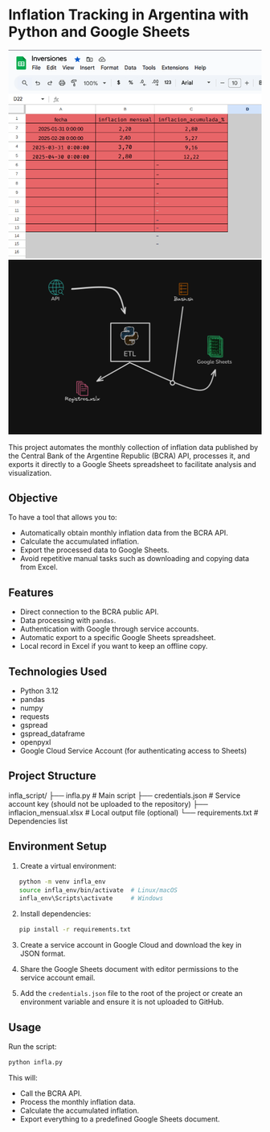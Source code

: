 # Inflation Tracking in Argentina with Python and Google Sheets

![Result Example](./img/result.png)
![Data Pipeline](./img/pipeline.png)

This project automates the monthly collection of inflation data published by the Central Bank of the Argentine Republic (BCRA) API, processes it, and exports it directly to a Google Sheets spreadsheet to facilitate analysis and visualization.

## Objective

To have a tool that allows you to:

* Automatically obtain monthly inflation data from the BCRA API.
* Calculate the accumulated inflation.
* Export the processed data to Google Sheets.
* Avoid repetitive manual tasks such as downloading and copying data from Excel.

## Features

* Direct connection to the BCRA public API.
* Data processing with `pandas`.
* Authentication with Google through service accounts.
* Automatic export to a specific Google Sheets spreadsheet.
* Local record in Excel if you want to keep an offline copy.

## Technologies Used

* Python 3.12
* pandas
* numpy
* requests
* gspread
* gspread_dataframe
* openpyxl
* Google Cloud Service Account (for authenticating access to Sheets)

## Project Structure



infla\_script/
├── infla.py                 # Main script
├── credentials.json         # Service account key (should not be uploaded to the repository)
├── inflacion\_mensual.xlsx   # Local output file (optional)
└── requirements.txt         # Dependencies list



## Environment Setup

1. Create a virtual environment:

```bash
   python -m venv infla_env
   source infla_env/bin/activate  # Linux/macOS
   infla_env\Scripts\activate     # Windows
```

2. Install dependencies:

```bash
   pip install -r requirements.txt
```

3. Create a service account in Google Cloud and download the key in JSON format.

4. Share the Google Sheets document with editor permissions to the service account email.

5. Add the `credentials.json` file to the root of the project or create an environment variable and ensure it is not uploaded to GitHub.

## Usage

Run the script:

```bash
python infla.py
```

This will:

* Call the BCRA API.
* Process the monthly inflation data.
* Calculate the accumulated inflation.
* Export everything to a predefined Google Sheets document.




